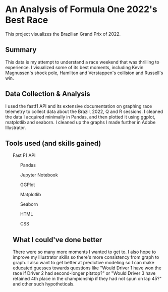 # An Analysis of Formula One 2022's Best Race
This project visualizes the Brazilian Grand Prix of 2022. 

## Summary 
This data is my attempt to understand a race weekend that was thrilling to experience. I visualized some of its best moments, including Kevin Magnussen's shock pole, Hamilton and Verstappen's collision and Russell's win.

## Data Collection & Analysis
I used the fastf1 API and its extensive documentation on graphing race telemetry to collect data about the Brazil, 2022, Q and R sessions. I cleaned the data I acquired minimally in Pandas, and then plotted it using ggplot, matplotlib and seaborn. I cleaned up the graphs I made further in Adobe Illustrator.

## Tools used (and skills gained)
<ul>Fast F1 API
<ul>Pandas</ul>
<ul>Jupyter Notebook</ul>
<ul>GGPlot</ul>
<ul>Matplotlib</ul>
<ul>Seaborn</ul>
<ul>HTML</ul>
<ul>CSS</ul> 

## What I could've done better
There were so many more moments I wanted to get to. I also hope to improve my Illustrator skills so there's more consistency from graph to graph. I also want to get better at predictive modeling so I can make educated guesses towards questions like "Would Driver 1 have won the race if Driver 2 had second-longer pitstop?" or "Would Driver 3 have retained 4th place in the championship if they had not spun on lap 45?" and other such hypotheticals. 
